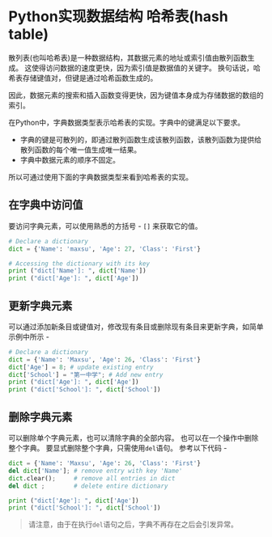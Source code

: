 # Python实现数据结构 哈希表(hash table)

散列表(也叫哈希表)是一种数据结构，其数据元素的地址或索引值由散列函数生成。 这使得访问数据的速度更快，因为索引值是数据值的关键字。 换句话说，哈希表存储键值对，但键是通过哈希函数生成的。

因此，数据元素的搜索和插入函数变得更快，因为键值本身成为存储数据的数组的索引。

在Python中，字典数据类型表示哈希表的实现。字典中的键满足以下要求。

- 字典的键是可散列的，即通过散列函数生成该散列函数，该散列函数为提供给散列函数的每个唯一值生成唯一结果。
- 字典中数据元素的顺序不固定。

所以可通过使用下面的字典数据类型来看到哈希表的实现。

## 在字典中访问值

要访问字典元素，可以使用熟悉的方括号 - `[]` 来获取它的值。

```python
# Declare a dictionary 
dict = {'Name': 'maxsu', 'Age': 27, 'Class': 'First'}

# Accessing the dictionary with its key
print ("dict['Name']: ", dict['Name'])
print ("dict['Age']: ", dict['Age'])
```

## 更新字典元素

可以通过添加新条目或键值对，修改现有条目或删除现有条目来更新字典，如简单示例中所示 -

```python
# Declare a dictionary
dict = {'Name': 'Maxsu', 'Age': 26, 'Class': 'First'}
dict['Age'] = 8; # update existing entry
dict['School'] = "第一中学"; # Add new entry
print ("dict['Age']: ", dict['Age'])
print ("dict['School']: ", dict['School'])
```

## 删除字典元素

可以删除单个字典元素，也可以清除字典的全部内容。 也可以在一个操作中删除整个字典。 要显式删除整个字典，只需使用`del`语句。 参考以下代码 -

```python
dict = {'Name': 'Maxsu', 'Age': 26, 'Class': 'First'}
del dict['Name']; # remove entry with key 'Name'
dict.clear();     # remove all entries in dict
del dict ;        # delete entire dictionary

print ("dict['Age']: ", dict['Age'])
print ("dict['School']: ", dict['School'])
```

> 请注意，由于在执行`del`语句之后，字典不再存在之后会引发异常。
